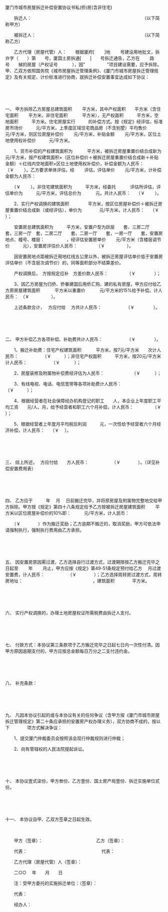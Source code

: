 



厦门市城市房屋拆迁补偿安置协议书私(侨)房(含非住宅)



 

　　拆迁人：　　　　　　　　　　　　　　　　　　　　　　　　　 （以下简称甲方）

　　被拆迁人：　　　　　　　　　　　　　　　　　　　　　　　　 （以下简称乙方）

　　乙方代理（房屋代管）人：　　根据厦府[　　 ]地　　 号建设用地批文，拆许字（　　）第　　号，厦国土房拆通[　　]　　号拆迁通告，乙方在　　 路　　 号　　梯的房屋（产权证号　　　 ），因"　　　　　"项目建设需要，应予拆除。甲、乙双方依照国务院《城市房屋拆迁管理条例》、《厦门市城市房屋拆迁管理规定》及有关规定、计价标准进行协商，就拆迁补偿安置事宜达成如下协议：

　　

　　

一、
甲方拆除乙方房屋总建筑面积　　 平方米，其中产权面积　　平方米（含住宅面积　　 平方米，非住宅面积　　　 平方米），无产权面积　　　平方米，空地面积　　　平方米。住宅房屋实行　　　的补偿方式。按《规定》经评估，标准房市场价　　　元/平方米，上季度区域住宅商品房（不含别墅）平均售价　　 元/平方米，则区位房屋补偿价　　 元/平方米，补贴金额　　 元/平方米，区位土地使用权补偿价　　　元/平方米。

　　1、货币补偿的产权建筑面积为　　　 平方米，被拆迁房屋重置价结合成新为　　　 元/平方米，按产权建筑面积×（区位补偿价＋被拆迁房屋重置价结合成新＋补贴金额）＋红线内空地面积×区位土地使用权补偿价，补偿金额为人民币：　　　　 （￥　　 ）。乙方要求单体评估，经　　 评估，评估单价　　 元/平方米，计补偿金额为人民币：

　　（￥　　 ）。非住宅建筑面积为　　　平方米，经委托　　　 评估所评估，评估单价为　　　元/平方米，评估总价为　　　 元。共计人民币：　 （￥　　 ）。

　　2、实行产权调换的建筑面积　　　　 平方米，按区位房屋补偿价＋被拆迁房屋重置价结合成新（或经评估），单价为　　　　元/平方米，计人民币：　 （￥　　　　 ）；

　　安置房总建筑面积为　　　平方米，安置户型为跃层　　套、三房二厅　　 套，三房一厅　套，二房二厅　　套，二房一厅　　套，一房一厅　　套，安置房地点、幢号、楼层：　　　　　，经评估安置房单价　　 元/平方米（含楼层调节价　　　元），安置房评估价人民币：　　　　 （￥　　　　　）。

　　因安置房地点距被拆迁用地红线五公里以外，被拆迁房屋评估单价低于安置房评估单价（不含层次调节价）的，同等面积部分不结算差价。

　　产权调换后，　方按规定应补　方差价款人民币：　　　　 （￥　　　　 ）；

　　3、因乙方房屋为归侨、侨眷建国后用侨汇购、建的私有房屋，甲方应付给乙方原房屋建筑面积　　　 平方米以重置价　　　 元/平方米的15%给予补偿。计人民币：　（￥　　　　　）。

　　上述条款合计，　 方应付给　 方共计人民币：　　　　　　（￥　　　　 ）。

　　

　　

二、
甲方补偿乙方各项补偿、补助费共计人民币：　　　　　　（￥　　　　 ）。

　　1、搬迁补助费：住宅产权建筑面积　　　 平方米，按7元/平方米　　次计人民币：　　　　　　（￥　　　）；非住宅产权面积　　　平方米，按20元/平方米计人民币：　　　　　　（￥　　　 ）；

　　2、房屋装修及附属物补偿费经评估为人民币：　　　　　　 （￥　　　 ）；

　　3、有线电视、电话、电信宽带等各项补助费计人民币：　　　　　 （￥　　　）；

　　4、根据经营者在社会保障经办机构登记的职工　　人，本企业上年度职工平均工资　　元/人、月，给予经营者和职工六个月补偿，计人民币：　　　　 （￥　　 ）；

　　5、根据经营者上年度月平均税后利润　　　元，一次性给予经营者六个月经济补偿，计人民币：　 （￥　 ）。

　　

　　

三、
综上所述，　 方应付给　　方人民币：　　　　　 （￥　　　　）。（详见补偿安置费用表）

　　

　　

四、
乙方应于　　　年　 月　 日前搬迁完毕，并将原房屋及附属物完整地交给甲方拆除。甲方按《规定》第四十八条规定给予乙方按被拆迁房屋建筑面积　　 平方米以区位房屋补偿价的10%即：　　　元/平方米，计人民币：

　　（￥　　　　）作为搬迁奖励；乙方逾期不搬迁的，取消奖励，甲方可依法申请强制执行，强制执行费用由乙方承担。

　　

　　

五、
因安置房原因需过渡，乙方选择自行过渡方式，过渡期限按乙方搬迁完毕之日起至　　 年　　 月止，甲方应按《规定》第49-51条规定预付给乙方　 月过渡安置费，计人民币：　　　　　 （￥　　　　）；乙方选择周转房过渡方式，周转房地址：　　　　　　　　　　　　　　　　，建筑面积　　　　平方米。

　　

　　

六、
实行产权调换的，办理土地房屋权证所需税费由拆迁人支付。

　　

　　

七、
付款方式：本协议第三条款项于乙方搬迁完毕之日起七日内一次性付清。因甲方原因逾期支付的，甲方应按总金额每日万分之二支付违约金。

　　

　　

八、
补充条款：

　　

　　

九、
凡因本协议引起的或与本协议有关的任何争议（含甲方按《厦门市城市房屋拆迁管理规定》第二十条应承担的安置房产权办理义务），双方协商不成的，按以下　　　　项方式解决争议：

　　1、提交厦门仲裁委员会按照该会现行仲裁规则进行仲裁；

　　2、向有管辖权的人民法院提起诉讼。

　　

　　

十、
本协议壹式柒份，甲方叁份、乙方壹份、国土房产局壹份、拆迁实施单位贰份。

　　

　　

十一、
本协议自甲、乙双方签章之日起生效。　　

　　

　　甲方（签章）：　　　　　　　　　　　　 乙方（签章）：　　

　　代表：　　　　　　　　　　　　　　　　　代表：　　

　　乙方代理（房屋代管）人（签章）：　　

　　二○○　 年　　月　　日　　

　　注：受甲方委托的实施拆迁单位：（签章）：　　

　　代表：　　

　　经办人：